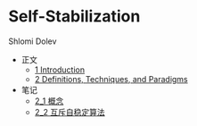# Self-Stabilization

Shlomi Dolev

- 正文
  - [1 Introduction](1.md)
  - [2 Definitions, Techniques, and Paradigms](2.md)
- 笔记
  - [2_1 概念](2_1.md)
  - [2_2 互斥自稳定算法](2_2.md)
